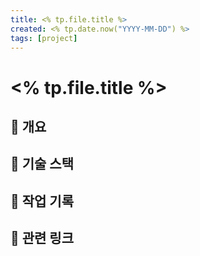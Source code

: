 ```yaml
---
title: <% tp.file.title %>
created: <% tp.date.now("YYYY-MM-DD") %>
tags: [project]
---
```


# <% tp.file.title %>

## 📌 개요

## 🔧 기술 스택

## 🚧 작업 기록

## 📎 관련 링크